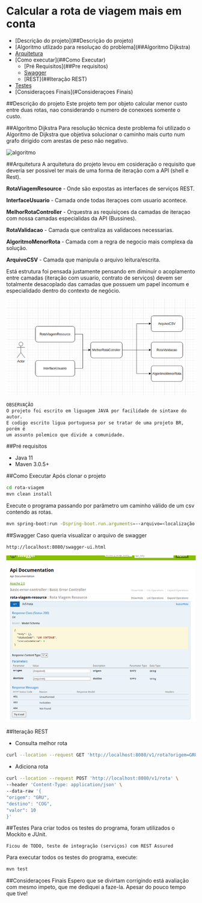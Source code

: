 # Calcular a rota de viagem mais em conta

<!--ts-->
* [Descrição do projeto](##Descrição do projeto)
* [Algoritmo utlizado para resoluçao do problema](##Algoritmo Dijkstra)
* [Arquitetura](##Arquitetura)
* [Como executar](##Como Executar)
    * [Pré Requisitos](##Pre requisitos)
    * [Swagger](##Swagger)
    * [REST](##Iteração REST)
* [Testes](#Testes)
* [Consideraçoes Finais](#Consideraçoes Finais)
<!--te-->


##Descrição do projeto
Este projeto tem por objeto calcular menor custo entre duas rotas, nao considerando 
o numero de conexoes somente o custo.

##Algoritmo Dijkstra
Para resolução técnica deste problema foi utilizado o Algoritmo de Dijkstra
que objetiva solucionar o caminho mais curto num grafo dirigido com arestas
de peso não negativo.


![algoritmo](https://www.eximiaco.tech/wp-content/uploads/sites/2/2019/06/grafo.jpg)

##Arquitetura
A arquitetura do projeto levou em cosideração o requisito que deveria ser possivel 
ter mais de uma forma de iteração com a API (shell e Rest).

<b>RotaViagemResource</b> - Onde são expostas as interfaces de serviços REST.

<b>InterfaceUsuario</b> - Camada onde todas iteraçoes com usuario acontece.

<b>MelhorRotaController</b> - Orquestra as requisiçoes da camadas de iteraçao com nossa
camadas especialidas da API (Bussines).

<b>RotaValidacao</b> - Camada que centraliza as validacoes necessarias.

<b>AlgoritmoMenorRota</b> - Camada com a regra de negocio mais complexa da solução.

<b>ArquivoCSV</b> - Camada que manipula o arquivo leitura/escrita.

Está estrutura foi pensada justamente pensando em diminuir o acoplamento entre camadas 
(iteração com usuario, contrato de serviços) devem ser totalmente desacoplado das camadas que 
possuem um papel incomum e especialidado dentro do contexto de negócio.

![algoritmo](./rota-viagem.png)

```
OBSERVAÇÃO
O projeto foi escrito em liguagem JAVA por facilidade de sintaxe do autor.
E codigo escrito ligua portuguesa por se tratar de uma projeto BR, porém é
um assunto polemico que divide a comunidade.
```
##Pré requisitos
- Java 11
- Maven 3.0.5+

##Como Executar
Após clonar o projeto
```sh
cd rota-viagem
mvn clean install
```
Execute o programa passando por parâmetro um caminho válido de um csv contendo as rotas.
```sh
mvn spring-boot:run -Dspring-boot.run.arguments=--arquivo=<localização do arquivo>
```

##Swagger
Caso queria visualizar o arquivo de swagger
```sh
http://localhost:8080/swagger-ui.html
```
![swagger](./swagger.png)

##Iteração REST

- Consulta melhor rota
```sh
curl --location --request GET 'http://localhost:8080/v1/rota?origem=GRU&destino=CDG'
```
- Adiciona rota
```sh
curl --location --request POST 'http://localhost:8080/v1/rota' \
--header 'Content-Type: application/json' \
--data-raw '{
"origem": "GRU",
"destino": "COG",
"valor": 10
}'
```
##Testes
Para criar todos os testes do programa, foram utilizados o Mockito e JUnit.
```
Ficou de TODO, teste de integração (serviços) com REST Assured
```

Para executar todos os testes do programa, execute:
```sh
mvn test
```
##Consideraçoes Finais
Espero que se divirtam corrigindo está avaliação com mesmo impeto, que me
dediquei a faze-la. Apesar do pouco tempo que tive!